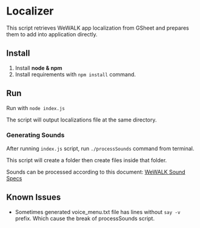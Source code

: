 # Localizer

This script retrieves WeWALK app localization from GSheet and prepares them to add into application directly.

## Install

1. Install **node & npm**
2. Install requirements with ```npm install``` command.

## Run

Run with ```node index.js```

The script will output localizations file at the same directory.

### Generating Sounds

After running ```index.js``` script, run ```./processSounds``` command from terminal.

This script will create a folder then create files inside that folder.

Sounds can be processed according to this document: [WeWALK Sound Specs](https://docs.google.com/document/d/1bxShxEvYtJwUjouTUyE6q_HQcOx_UFY4-5LeAuoxIIM/edit?usp=sharing)

## Known Issues

- Sometimes generated voice_menu.txt file has lines without ```say -v``` prefix. Which cause the break of processSounds script.